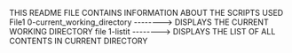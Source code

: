 THIS README FILE CONTAINS INFORMATION ABOUT THE SCRIPTS USED 
File1 0-current_working_directory  --------> DISPLAYS THE CURRENT WORKING DIRECTORY
file 1-listit                      --------> DISPLAYS THE LIST OF ALL CONTENTS IN CURRENT DIRECTORY
